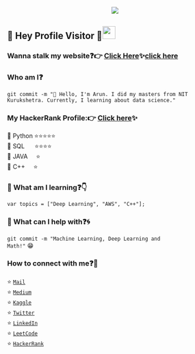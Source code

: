 <!--### Hi there 👋 -->

<!--
**arunrathi9/arunrathi9** is a ✨ _special_ ✨ repository because its `README.md` (this file) appears on your GitHub profile.

Here are some ideas to get you started:

- 🔭 I’m currently working on ...
- 🌱 I’m currently learning ...
- 👯 I’m looking to collaborate on ...
- 🤔 I’m looking for help with ...
- 💬 Ask me about ...
- 📫 How to reach me: ...
- 😄 Pronouns: ...
- ⚡ Fun fact: ...
-->
<p align="center">
  <img src="https://github.com/chandrikadeb7/chandrikadeb7/blob/master/readme.gif">
</p>
 
## :rainbow: Hey Profile Visitor :eyes:<img src="https://raw.githubusercontent.com/iampavangandhi/iampavangandhi/master/gifs/Hi.gif" width="30px" >
<!--
<p align="left"> <img src=https://komarev.com/ghpvc/?username=arunrathi9 alt=arunrathi9/></p>
-->

### Wanna stalk my website:question::point_right: [Click Here](https://arunrathi9.github.io/):sparkles:<a href="https://arunrathi9.github.io/" target="_blank">click here</a>

### Who am I:question: 
<code>git commit -m "🔭 Hello, I'm Arun. I did my masters from NIT Kurukshetra. Currently, I learning about data science."</code>

### My HackerRank Profile::point_right: [Click here](https://www.hackerrank.com/arunrathi201):sparkles:

:eyes:  Python :star::star::star::star::star:<br>
:eyes:  SQL &nbsp;&nbsp;&nbsp;&nbsp;   :star::star::star::star:<br>
:eyes:  JAVA &nbsp;&nbsp;&nbsp;  :star:<br>
:eyes:  C++  &nbsp;&nbsp;&nbsp;  :star:<br>

<!--
### Where did I work earlier:question::woman_technologist:
<code>* [The Sparks Foundation](https://www.thesparksfoundationsingapore.org/) [Content Development Intern]</code>    
<code>* [Caim Consulting](https://caimconsulting.in/) [Web Developer]</code>    
<code>* [iSmile Technologies](https://www.ismiletechnologies.com/) [Technical Writer]</code>  
<code>* [Open Source Code](https://opensourcecode.tech/) [Content Writer]</code>      
<code>* [Uplift Project](https://www.girlscript.tech/programs/uplift/index.html) [Mentor]</code>    
<code>* [GirlScript Foundation](https://www.girlscript.tech/) [Chapter Lead]</code>     
<code>* [Girlscript Summer of Code](https://www.gssoc.tech/) [Mentee]</code>           
<code>* [Central Coalfields Limited](http://www.centralcoalfields.in/ind/) [Systems Intern]</code>      
<code>* [XLRI Jamshedpur](https://www.xlri.ac.in/) [Summer Research Intern]</code>    
-->

### 🌱 What am I learning:question::point_down:	
<code>var topics = ["Deep Learning", "AWS", "C++"];</code>

<!--
### What are my featured projects:question::rocket:
<code>[100DaysOfCode](https://github.com/chandrikadeb7/100DaysOfCode)</code>:hourglass:     
<code>[Face Mask Detection](https://github.com/chandrikadeb7/Face-Mask-Detection)</code>:mask:  
<code>[GirlScript Twitter Bot](https://github.com/chandrikadeb7/Girlscript-Twitter-Bot)</code>:robot:     
-->

<!--
### Wanna see my blogs:question::fire:
<!-- BLOG-POST-LIST:START -->
<!--
- [Creativity vs Innovation —The silver linings of the pandemic year 2020](https://blog.usejournal.com/creativity-vs-innovation-the-silver-linings-of-the-pandemic-year-2020-13c159683cb7?source=rss-5c8e98221095------2)
- [Pure CSS Art: From Zero to Hero](https://medium.com/analytics-vidhya/pure-css-art-from-zero-to-hero-b15d11f96702?source=rss-5c8e98221095------2)
- [How I aced all my interviews? — A fresher’s guide](https://medium.com/coderbyte/how-i-aced-all-my-interviews-a-freshers-guide-b8a0b1b2694f?source=rss-5c8e98221095------2)
- [Quarantine Do’s & Don’ts — for Tech Newbies](https://medium.com/analytics-vidhya/quarantine-dos-don-ts-for-tech-newbies-737f56113ab0?source=rss-5c8e98221095------2)
- [Portfolio Website — The Beginners’ Way!](https://medium.com/analytics-vidhya/portfolio-website-the-beginners-way-d43be855217e?source=rss-5c8e98221095------2)
<!-- BLOG-POST-LIST:END -->


### 💬 What can I help with:question::cyclone:
<code>git commit -m "Machine Learning, Deep Learning and Math!"</code> :grin:

### How to connect with me:question::email:
:star: <code>[Mail](mailto:arunrathi@gmail.com)</code>   
:star: <code>[Medium](https://medium.com/@chandrikadeb7)</code>     
:star: <code>[Kaggle](https://www.kaggle.com/arunrathi)</code>      
:star: <code>[Twitter](https://twitter.com/chandrikadeb7)</code>  
:star: <code>[LinkedIn](https://www.linkedin.com/in/arun-rathi-999478128/)</code>  
:star: <code>[LeetCode](https://leetcode.com/arunrathi201/)</code> <br>
:star: <code>[HackerRank](https://www.hackerrank.com/arunrathi201)</code>

<!--
## :point_down: Support me here!
<a href="https://www.buymeacoffee.com/chandrikadeb7" target="_blank"><img src="https://www.buymeacoffee.com/assets/img/custom_images/orange_img.png" alt="Buy Me A Coffee" style="height: 41px !important;width: 174px !important;box-shadow: 0px 3px 2px 0px rgba(190, 190, 190, 0.5) !important;-webkit-box-shadow: 0px 3px 2px 0px rgba(190, 190, 190, 0.5) !important;" ></a> 
-->
